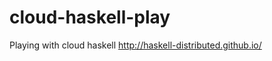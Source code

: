 cloud-haskell-play
==================

Playing with cloud haskell http://haskell-distributed.github.io/
